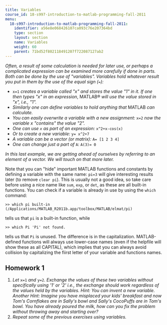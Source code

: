 ```yaml
---
title: Variables
course_id: 18-s997-introduction-to-matlab-programming-fall-2011
menu:
  18-s997-introduction-to-matlab-programming-fall-2011:
    identifier: a56e8e068426107ca093c76e207364bd
    type: section
    layout: section
    name: Variables
    weight: 60
    parent: 71bd52f802118491207f722087127ab2
---
```

_Often, a result of some calculation is needed for later use, or perhaps a complicated expression can be examined more carefully if done in parts. Both can be done by the use of "variables". Variables hold whatever result you put in them by the use of the equal sign (`=`):_

*   `x=1` _creates a variable called "x" and stores the value "1" in it. If one then types "x" in an expression_, MATLAB® _will use the value stored in "x", i.e., "1"._
*   _Similarly one can define variables to hold anything that_ MATLAB _can calculate._
*   _You can easily overwrite a variable with a new assignment:_ `x=2` _now the variable x "contains" the value "2"._
*   _One can use `x` as part of an expression:_ `x^2+x-cos(x)`
*   _Or to create a new variable:_ `y= x^2+7`
*   _A variable can be a vector (or matrix):_ `A= [1 2 3 4]`
*   _One can change just a part of_ `A`: `A(3)= 0`

_In this last example, we are getting ahead of ourselves by referring to an element of a vector. We will touch on that more later._

Note that you can "hide" important MATLAB functions and constants by defining a variable with the same name: `pi=3` will give interesting results later (to remove `clear pi`). This is usually not a good idea, so take care before using a nice name like `sum`, `exp`, or `det`, as these are all built-in functions. You can check if a variable is already in use by using the `which` command:

    >> which pi built-in (/Applications/MATLAB_R2011b.app/toolbox/MATLAB/elmat/pi)

tells us that `pi` is a built-in function, while

    >> which Pi 'Pi' not found.

tells us that `Pi` is unused. The difference is in the capitalization. MATLAB-defined functions will always use lower-case names (even if the helpfile will show these as all CAPITAL), which implies that you can always avoid collision by capitalizing the fiirst letter of your variable and functions names.

Homework 1
----------

1.  _Let_ `x=1` _and_ `y=2`. _Exchange the values of these two variables without specif­ically using '1' or '2' i.e., the exchange should work regardless of the values held by the variables. Hint: You can invent a new variable. Another Hint: Imagine you have misplaced your kids' breakfast and now Tom's Cornflakes are in Sally's bowl and Sally's CocoPuffs are in Tom's bowl. You have already poured the milk, how can you fix the problem without throwing away and starting over?_
2.  _Repeat some of the previous exercises using variables._